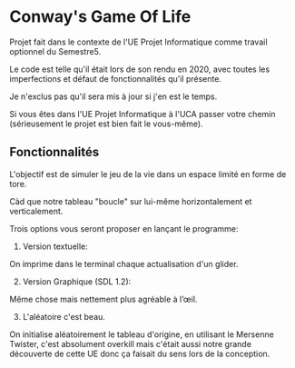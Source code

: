 
# Conway's Game Of Life

Projet fait dans le contexte de l'UE Projet Informatique comme travail optionnel du Semestre5.

Le code est telle qu'il était lors de son rendu en 2020, avec toutes les imperfections et défaut de fonctionnalités qu'il présente.

Je n'exclus pas qu'il sera mis à jour si j'en est le temps.

Si vous êtes dans l'UE Projet Informatique à l'UCA passer votre chemin (sérieusement le projet est bien fait le vous-même).

## Fonctionnalités

L'objectif est de simuler le jeu de la vie dans un espace limité en forme de tore.

Càd que notre tableau "boucle" sur lui-même horizontalement et verticalement.

Trois options vous seront proposer en lançant le programme:

  1. Version textuelle:

  On imprime dans le terminal chaque actualisation d'un glider.

  2. Version Graphique (SDL 1.2):

  Même chose mais nettement plus agréable à l’œil.

  3. L'aléatoire c'est beau.

  On initialise aléatoirement le tableau d'origine, en utilisant le Mersenne Twister, c'est absolument overkill mais c'était aussi notre grande découverte de cette UE donc ça faisait du sens lors de la conception.
